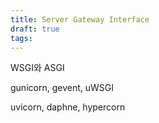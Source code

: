 ```yaml
---
title: Server Gateway Interface
draft: true
tags:
---
```

WSGI와 ASGI

gunicorn, gevent, uWSGI

uvicorn, daphne, hypercorn
